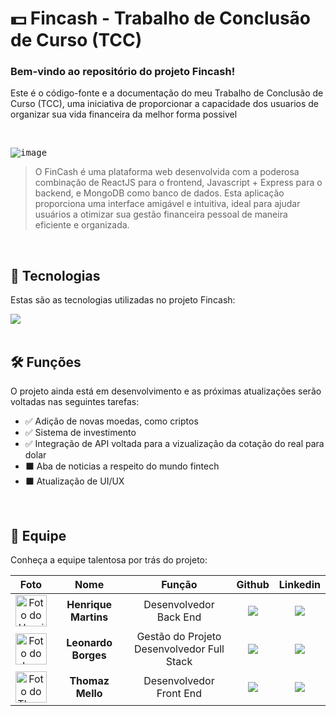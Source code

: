 # 💵 Fincash - Trabalho de Conclusão de Curso (TCC)

### Bem-vindo ao repositório do projeto Fincash! </br>
Este é o código-fonte e a documentação do meu Trabalho de Conclusão de Curso (TCC), uma iniciativa de proporcionar a capacidade dos usuarios de organizar sua vida financeira da melhor forma possivel

</br>

<kbd> ![image](https://github.com/borges-leo/TCC-FINCASH-FRONT-END/blob/main/src/assets/untitled.JPG) </kbd>

> O FinCash é uma plataforma web desenvolvida com a poderosa combinação de ReactJS para o frontend, Javascript + Express para o backend, e MongoDB como banco de dados. Esta aplicação proporciona uma interface amigável e intuitiva, ideal para ajudar usuários a otimizar sua gestão financeira pessoal de maneira eficiente e organizada.

<br>

## 🧰 Tecnologias

Estas são as tecnologias utilizadas no projeto Fincash:

<div align="left">
    <img src="https://skillicons.dev/icons?i=javascript,react,tailwind,mongodb,express,vite" />
</div>

<br>

## 🛠️ Funções

O projeto ainda está em desenvolvimento e as próximas atualizações serão voltadas nas seguintes tarefas:

- ✅ Adição de novas moedas, como criptos
- ✅ Sistema de investimento
- ✅ Integração de API voltada para a vizualização da cotação do real para dolar
- ⬛ Aba de noticias a respeito do mundo fintech
- ⬛ Atualização de UI/UX

<br>

## 🤝 Equipe

Conheça a equipe talentosa por trás do projeto:

| Foto | Nome | Função | Github | Linkedin |
| :---------: | :---------: | :---------------------: | :-----------------: | :-------: |
| <img src="https://avatars.githubusercontent.com/u/168497458?v=4" width=50px alt="Foto do Henrique"/> | **Henrique Martins** | Desenvolvedor Back End | <a href="https://github.com/Yamero7T"><img src="https://img.shields.io/badge/GitHub-100000?style=for-the-badge&logo=github&logoColor=white"></a> | <a href="https://www.linkedin.com/in/henrique-martins7/"><img src="https://img.shields.io/badge/LinkedIn-0077B5?style=for-the-badge&logo=linkedin&logoColor=white"></a> |
| <img src="https://avatars.githubusercontent.com/u/129808878?u=6767b6ecbb41b7ea788d221a47a2f23e1ebe47a4&v=4&size=64" width=50px alt="Foto do Leo"> | **Leonardo Borges** | Gestão do Projeto <br> Desenvolvedor Full Stack | <a href="https://github.com/borges-leo"><img src="https://img.shields.io/badge/GitHub-100000?style=for-the-badge&logo=github&logoColor=white"></a> | <a href="https://www.linkedin.com/in/leonardo-borges-/"><img src="https://img.shields.io/badge/LinkedIn-0077B5?style=for-the-badge&logo=linkedin&logoColor=white"></a> |
| <img src="https://avatars.githubusercontent.com/u/125476437?v=4" width=50px  alt="Foto do Thomaz"> | **Thomaz Mello** | Desenvolvedor Front End | <a href="https://github.com/thomazMello"><img src="https://img.shields.io/badge/GitHub-100000?style=for-the-badge&logo=github&logoColor=white"></a> | <a href="https://www.linkedin.com/in/thomaz-feitosa-de-mello-76a9a5294/"><img src="https://img.shields.io/badge/LinkedIn-0077B5?style=for-the-badge&logo=linkedin&logoColor=white"></a> |
